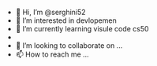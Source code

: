 - 👋 Hi, I’m @serghini52
- 👀 I’m interested in devlopemen
- 🌱 I’m currently learning visule code cs50
-
- 💞️ I’m looking to collaborate on ...
- 📫 How to reach me ...

<!---
serghini52/serghini52 is a ✨ special ✨ repository because its `README.md` (this file) appears on your GitHub profile.
You can click the Preview link to take a look at your changes.
--->
